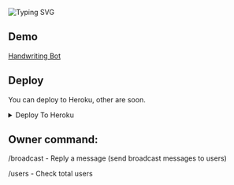 ![Typing SVG](https://readme-typing-svg.herokuapp.com/?lines=Handwriting+Bot;Made+by+Badsha+Studios)</p>

## Demo
<a href="https://t.me/MZupbot">Handwriting Bot</a>

## Deploy
You can deploy to Heroku, other are soon.

<details><summary>Deploy To Heroku</summary>
<p>
<br>
<a href="https://heroku.com/deploy?template=https://github.com/Badsha114/Handwritingbot">
  <img src="https://www.herokucdn.com/deploy/button.svg" alt="Deploy">
</a>
</p>
</details>

## Owner command:

/broadcast - Reply a message (send broadcast messages to users)
<p>/users - Check total users</p>

